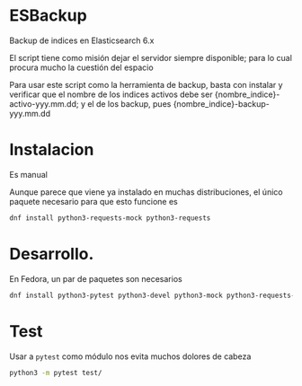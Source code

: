 # ESBackup
Backup de indices en Elasticsearch 6.x

El script tiene como misión dejar el servidor siempre disponible; para lo cual procura mucho la cuestión del espacio

Para usar este script como la herramienta de backup, basta con instalar y verificar que el nombre de los indices activos debe ser {nombre\_indice}-activo-yyy.mm.dd; y el de los backup, pues {nombre\_indice}-backup-yyy.mm.dd

# Instalacion
Es manual

Aunque parece que viene ya instalado en muchas distribuciones, el único paquete necesario para que esto funcione es

```bash
dnf install python3-requests-mock python3-requests
```

# Desarrollo.
En Fedora, un par de paquetes son necesarios

```bash
dnf install python3-pytest python3-devel python3-mock python3-requests-mock 
```

# Test
Usar a `pytest` como módulo nos evita muchos dolores de cabeza

```bash
python3 -m pytest test/
```
